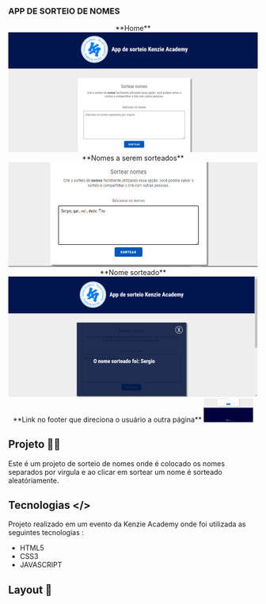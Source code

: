 ### APP DE SORTEIO DE NOMES ###

<p align = "center">
**Home**
<img src= "./github/app sorteio home.png"/>
**Nomes a serem sorteados**
<img src= "./github/app sorteio nomes.png "/>
**Nome sorteado**
<img src= "./github/app sorteio sorteado.png"/>
**Link no footer que direciona o usuário a outra página**
<img src= "./github/app sorteio footer.png" width = "100"/>
</p>

## Projeto 👨‍💻 
Este é um projeto de sorteio de nomes onde é colocado os nomes separados por virgula e ao clicar em sortear um nome é sorteado aleatóriamente.

## Tecnologias  </> 
Projeto realizado em um evento da Kenzie Academy onde foi utilizada as seguintes tecnologias :
- HTML5
- CSS3
- JAVASCRIPT
 
 ## Layout 🚀

 